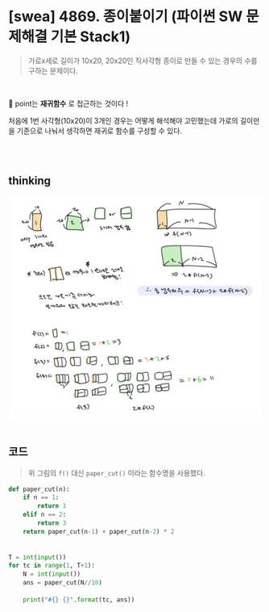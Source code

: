# [swea] 4869. 종이붙이기 (파이썬 SW 문제해결 기본 Stack1)

> 가로x세로 길이가 10x20, 20x20인 직사각형 종이로 만들 수 있는 경우의 수를 구하는 문제이다.

<br>

🌟 point는  **재귀함수** 로 접근하는 것이다 !

처음에  1번 사각형(10x20)이 3개인 경우는 어떻게 해석해야 고민했는데 가로의 길이만을 기준으로 나눠서 생각하면 재귀로 함수를 구성할 수 있다.

<br><br>

## thinking

<img src="[swea] 4869. 종이붙이기 (파이썬 SW 문제해결 기본 Stack1).assets/KakaoTalk_20210223_150323636.jpg" style="zoom: 55%;" />



<br>

<br>

## 코드

> 위 그림의 `f()` 대신 `paper_cut()` 이라는 함수명을 사용했다.

```python
def paper_cut(n):
    if n == 1:
        return 1
    elif n == 2:
        return 3
    return paper_cut(n-1) + paper_cut(n-2) * 2


T = int(input())
for tc in range(1, T+1):
    N = int(input())
    ans = paper_cut(N//10)

    print("#{} {}".format(tc, ans))
```

